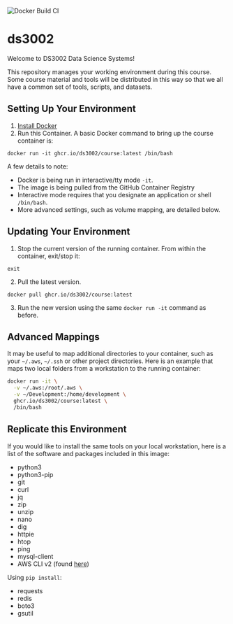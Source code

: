 ![Docker Build CI](https://github.com/ds3002/course/workflows/Docker%20Build%20CI/badge.svg)

# ds3002

Welcome to DS3002 Data Science Systems!

This repository manages your working environment during this course. Some course material
and tools will be distributed in this way so that we all have a common set of tools, scripts, and datasets.

## Setting Up Your Environment

1. [Install Docker](https://docs.docker.com/get-docker/)
2. Run this Container. A basic Docker command to bring up the course container is:

```
docker run -it ghcr.io/ds3002/course:latest /bin/bash
```

A few details to note:
- Docker is being run in interactive/tty mode `-it`.
- The image is being pulled from the GitHub Container Registry
- Interactive mode requires that you designate an application or shell `/bin/bash`.
- More advanced settings, such as volume mapping, are detailed below.

## Updating Your Environment

1. Stop the current version of the running container. From within the container, exit/stop it:

```
exit
```

2. Pull the latest version.

```
docker pull ghcr.io/ds3002/course:latest
```

3. Run the new version using the same `docker run -it` command as before.

## Advanced Mappings

It may be useful to map additional directories to your container, 
such as your `~/.aws`, `~/.ssh` or other project directories. 
Here is an example that maps two local folders from a workstation 
to the running container:

```bash
docker run -it \
  -v ~/.aws:/root/.aws \
  -v ~/Development:/home/development \
  ghcr.io/ds3002/course:latest \
  /bin/bash
```

## Replicate this Environment

If you would like to install the same tools on your local workstation, 
here is a list of the software and packages included in this image:

- python3
- python3-pip
- git 
- curl 
- jq 
- zip 
- unzip 
- nano
- dig
- httpie
- htop 
- ping
- mysql-client
- AWS CLI v2 (found [here](https://docs.aws.amazon.com/cli/latest/userguide/install-cliv2.html))


Using `pip install`:

- requests
- redis
- boto3
- gsutil
